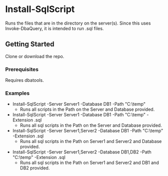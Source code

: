 # Install-SqlScript

Runs the files that are in the directory on the server(s). Since this uses Invoke-DbaQuery, it is intended to run .sql files.

## Getting Started

Clone or download the repo.


### Prerequisites

Requires dbatools.

### Examples
    
* Install-SqlScript -Server Server1 -Database DB1 -Path "C:\temp\"
    * Runs all scripts in the Path on the Server and Database provided.
* Install-SqlScript -Server Server1 -Database DB1 -Path "C:\temp\" -Extension .sql
    * Runs all sql scripts in the Path on the Server and Database provided.
* Install-SqlScript -Server Server1,Server2 -Database DB1 -Path "C:\temp\" -Extension .sql
    * Runs all sql scripts in the Path on Server1 and Server2 and Database provided.
* Install-SqlScript -Server Server1,Server2 -Database DB1,DB2 -Path "C:\temp\" -Extension .sql
    * Runs all sql scripts in the Path on Server1 and Server2 and DB1 and DB2 provided.